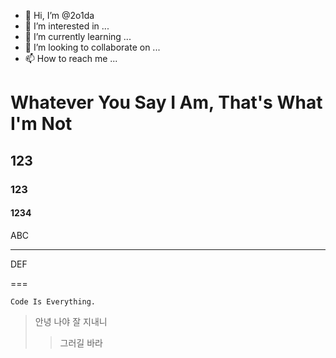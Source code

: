 - 👋 Hi, I’m @2o1da
- 👀 I’m interested in ...
- 🌱 I’m currently learning ...
- 💞️ I’m looking to collaborate on ...
- 📫 How to reach me ...

# Whatever You Say I Am, That's What I'm Not

## 123

### 123

#### 1234

ABC

---

DEF

===

```
Code Is Everything.
``` 

> 안녕
> 나야
> 잘 지내니
> > 그러길 바라

<!---
2o1da/2o1da is a ✨ special ✨ repository because its `README.md` (this file) appears on your GitHub profile.
You can click the Preview link to take a look at your changes.
--->
